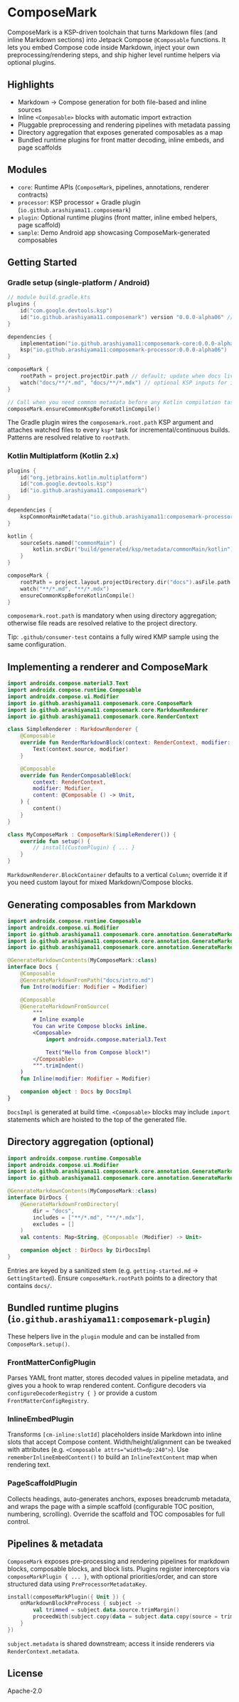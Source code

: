 # ComposeMark

ComposeMark is a KSP-driven toolchain that turns Markdown files (and inline Markdown sections) into
Jetpack Compose `@Composable` functions. It lets you embed Compose code inside Markdown, inject your
own preprocessing/rendering steps, and ship higher level runtime helpers via optional plugins.

## Highlights
- Markdown → Compose generation for both file-based and inline sources
- Inline `<Composable>` blocks with automatic import extraction
- Pluggable preprocessing and rendering pipelines with metadata passing
- Directory aggregation that exposes generated composables as a map
- Bundled runtime plugins for front matter decoding, inline embeds, and page scaffolds

## Modules
- `core`: Runtime APIs (`ComposeMark`, pipelines, annotations, renderer contracts)
- `processor`: KSP processor + Gradle plugin (`io.github.arashiyama11.composemark`)
- `plugin`: Optional runtime plugins (front matter, inline embed helpers, page scaffold)
- `sample`: Demo Android app showcasing ComposeMark-generated composables

## Getting Started

### Gradle setup (single-platform / Android)
```kotlin
// module build.gradle.kts
plugins {
    id("com.google.devtools.ksp")
    id("io.github.arashiyama11.composemark") version "0.0.0-alpha06" // optional but recommended
}

dependencies {
    implementation("io.github.arashiyama11:composemark-core:0.0.0-alpha06")
    ksp("io.github.arashiyama11:composemark-processor:0.0.0-alpha06")
}

composeMark {
    rootPath = project.projectDir.path // default; update when docs live elsewhere
    watch("docs/**/*.md", "docs/**/*.mdx") // optional KSP inputs for incremental builds
}

// Call when you need common metadata before any Kotlin compilation tasks (KMP projects especially).
composeMark.ensureCommonKspBeforeKotlinCompile()
```

The Gradle plugin wires the `composemark.root.path` KSP argument and attaches watched files to every
`ksp*` task for incremental/continuous builds. Patterns are resolved relative to `rootPath`.

### Kotlin Multiplatform (Kotlin 2.x)
```kotlin
plugins {
    id("org.jetbrains.kotlin.multiplatform")
    id("com.google.devtools.ksp")
    id("io.github.arashiyama11.composemark")
}

dependencies {
    kspCommonMainMetadata("io.github.arashiyama11:composemark-processor:0.0.0-alpha06")
}

kotlin {
    sourceSets.named("commonMain") {
        kotlin.srcDir("build/generated/ksp/metadata/commonMain/kotlin")
    }
}

composeMark {
    rootPath = project.layout.projectDirectory.dir("docs").asFile.path
    watch("**/*.md", "**/*.mdx")
    ensureCommonKspBeforeKotlinCompile()
}
```
`composemark.root.path` is mandatory when using directory aggregation; otherwise file reads are
resolved relative to the project directory.

Tip: `.github/consumer-test` contains a fully wired KMP sample using the same configuration.

## Implementing a renderer and ComposeMark
```kotlin
import androidx.compose.material3.Text
import androidx.compose.runtime.Composable
import androidx.compose.ui.Modifier
import io.github.arashiyama11.composemark.core.ComposeMark
import io.github.arashiyama11.composemark.core.MarkdownRenderer
import io.github.arashiyama11.composemark.core.RenderContext

class SimpleRenderer : MarkdownRenderer {
    @Composable
    override fun RenderMarkdownBlock(context: RenderContext, modifier: Modifier) {
        Text(context.source, modifier)
    }

    @Composable
    override fun RenderComposableBlock(
        context: RenderContext,
        modifier: Modifier,
        content: @Composable () -> Unit,
    ) {
        content()
    }
}

class MyComposeMark : ComposeMark(SimpleRenderer()) {
    override fun setup() {
        // install(CustomPlugin) { ... }
    }
}
```
`MarkdownRenderer.BlockContainer` defaults to a vertical `Column`; override it if you need custom
layout for mixed Markdown/Compose blocks.

## Generating composables from Markdown
```kotlin
import androidx.compose.runtime.Composable
import androidx.compose.ui.Modifier
import io.github.arashiyama11.composemark.core.annotation.GenerateMarkdownContents
import io.github.arashiyama11.composemark.core.annotation.GenerateMarkdownFromPath
import io.github.arashiyama11.composemark.core.annotation.GenerateMarkdownFromSource

@GenerateMarkdownContents(MyComposeMark::class)
interface Docs {
    @Composable
    @GenerateMarkdownFromPath("docs/intro.md")
    fun Intro(modifier: Modifier = Modifier)

    @Composable
    @GenerateMarkdownFromSource(
        """
        # Inline example
        You can write Compose blocks inline.
        <Composable>
            import androidx.compose.material3.Text

            Text("Hello from Compose block!")
        </Composable>
        """.trimIndent()
    )
    fun Inline(modifier: Modifier = Modifier)

    companion object : Docs by DocsImpl
}
```
`DocsImpl` is generated at build time. `<Composable>` blocks may include `import` statements which
are hoisted to the top of the generated file.

## Directory aggregation (optional)
```kotlin
import androidx.compose.runtime.Composable
import androidx.compose.ui.Modifier
import io.github.arashiyama11.composemark.core.annotation.GenerateMarkdownContents
import io.github.arashiyama11.composemark.core.annotation.GenerateMarkdownFromDirectory

@GenerateMarkdownContents(MyComposeMark::class)
interface DirDocs {
    @GenerateMarkdownFromDirectory(
        dir = "docs",
        includes = ["**/*.md", "**/*.mdx"],
        excludes = []
    )
    val contents: Map<String, @Composable (Modifier) -> Unit>

    companion object : DirDocs by DirDocsImpl
}
```
Entries are keyed by a sanitized stem (e.g. `getting-started.md` → `GettingStarted`). Ensure
`composeMark.rootPath` points to a directory that contains `docs/`.

## Bundled runtime plugins (`io.github.arashiyama11:composemark-plugin`)
These helpers live in the `plugin` module and can be installed from `ComposeMark.setup()`.

### FrontMatterConfigPlugin
Parses YAML front matter, stores decoded values in pipeline metadata, and gives you a hook to wrap
rendered content. Configure decoders via `configureDecoderRegistry { }` or provide a custom
`FrontMatterConfigRegistry`.

### InlineEmbedPlugin
Transforms `[cm-inline:slotId]` placeholders inside Markdown into inline slots that accept Compose
content. Width/height/alignment can be tweaked with attributes (e.g. `<Composable attrs="width=dp:240">`).
Use `rememberInlineEmbedContent()` to build an `InlineTextContent` map when rendering text.

### PageScaffoldPlugin
Collects headings, auto-generates anchors, exposes breadcrumb metadata, and wraps the page with a
simple scaffold (configurable TOC position, numbering, scrolling). Override the scaffold and TOC
composables for full control.

## Pipelines & metadata
`ComposeMark` exposes pre-processing and rendering pipelines for markdown blocks, composable blocks,
and block lists. Plugins register interceptors via `composeMarkPlugin { ... }`, with optional
priorities/order, and can store structured data using `PreProcessorMetadataKey`.

```kotlin
install(composeMarkPlugin({ Unit }) {
    onMarkdownBlockPreProcess { subject ->
        val trimmed = subject.data.source.trimMargin()
        proceedWith(subject.copy(data = subject.data.copy(source = trimmed)))
    }
})
```
`subject.metadata` is shared downstream; access it inside renderers via `RenderContext.metadata`.

## License
Apache-2.0
